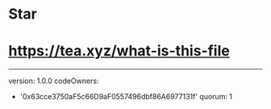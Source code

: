 # Star
# https://tea.xyz/what-is-this-file
---
version: 1.0.0
codeOwners:
  - '0x63cce3750aF5c66D9aF0557496dbf86A6977131f'
quorum: 1
